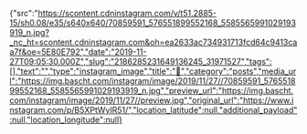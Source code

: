 {"src":"https://scontent.cdninstagram.com/v/t51.2885-15/sh0.08/e35/s640x640/70859591_576551899552168_5585565991029193919_n.jpg?_nc_ht=scontent.cdninstagram.com&oh=ea2633ac734931713fcd64c9413caa7f&oe=5E80E792","date":"2019-11-27T09:05:30.000Z","slug":"2186285231649136245_31971527","tags":[],"text":"","type":"instagram_image","title":"💈","category":"posts","media_url":"https://img.bascht.com/instagram/image/2019/11/27//70859591_576551899552168_5585565991029193919_n.jpg","preview_url":"https://img.bascht.com/instagram/image/2019/11/27//preview.jpg","original_url":"https://www.instagram.com/p/B5XPtWyIR51/","location_latitude":null,"additional_payload":null,"location_longitude":null}